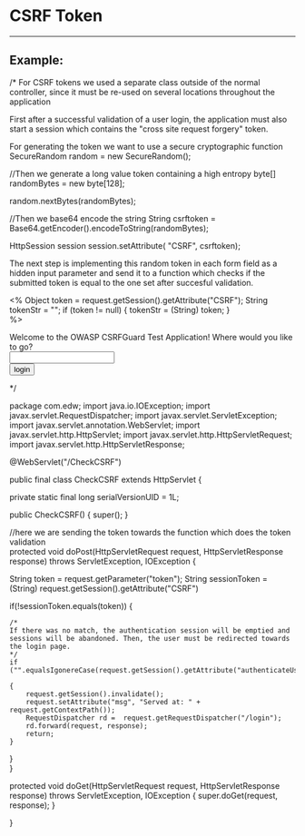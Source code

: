 # CSRF Token 
-------

## Example:


/*
For CSRF tokens we used a separate class outside of the normal controller, since
it must be re-used on several locations throughout the application

First after a successful validation of a user login, the application must also start a session
which contains the "cross site request forgery" token.

For generating the token we want to use a secure cryptographic function
SecureRandom random = new SecureRandom();

//Then we generate a long value token containing a high entropy
byte[] randomBytes  = new byte[128];

random.nextBytes(randomBytes);

//Then we base64 encode the string
String csrftoken = Base64.getEncoder().encodeToString(randomBytes);

HttpSession session 
session.setAttribute( "CSRF", csrftoken);

The next step is implementing this random token in each form field as a hidden input parameter
and send it to a function which checks if the submitted token is equal to the one set after succesful validation.

<%
    Object token = request.getSession().getAttribute("CSRF");
    String tokenStr = "";
	if (token != null)
	{
	    tokenStr = (String) token;
	}		 
%>

<html>
<head>
<meta http-equiv="Content-Type" content="text/html; charset=ISO-8859-1">
<title>Insert title here</title>
</head>
<body>
	Welcome to the OWASP CSRFGuard Test Application! Where would you like to go?
<br/>

<form action="/Home/csrf" method="post">
	<input type="text" name="testValue" /> 
	<br/> 
	<input type="hidden" value="<%=tokenStr%>" name="token"/>
	<input type="submit" value="login">
</form>

*/

package com.edw;
import java.io.IOException;
import javax.servlet.RequestDispatcher;
import javax.servlet.ServletException;
import javax.servlet.annotation.WebServlet;
import javax.servlet.http.HttpServlet;
import javax.servlet.http.HttpServletRequest;
import javax.servlet.http.HttpServletResponse;

@WebServlet("/CheckCSRF")

public final class CheckCSRF extends HttpServlet
{

private static final long serialVersionUID = 1L;

public CheckCSRF() {
super();
}

//here we are sending the token towards the function which does the token validation    
protected void doPost(HttpServletRequest request, HttpServletResponse response) throws ServletException, IOException {

String token = request.getParameter("token");
String sessionToken = (String) request.getSession().getAttribute("CSRF")

if(!sessionToken.equals(token))
{ 

	/*
	If there was no match, the authentication session will be emptied and sessions will be abandoned. Then, the user must be redirected towards the login page.
	*/		
	if ("".equalsIgonereCase(request.getSession().getAttribute("authenticateUser")))
	
	{
		request.getSession().invalidate();
		request.setAttribute("msg", "Served at: " + request.getContextPath());
		RequestDispatcher rd =  request.getRequestDispatcher("/login");
		rd.forward(request, response);
		return;
	}
}	
}

protected void doGet(HttpServletRequest request, HttpServletResponse response) throws ServletException, IOException {
super.doGet(request, response);
}

}


